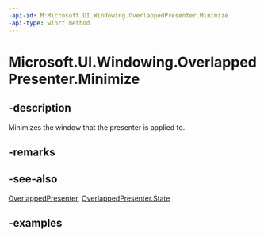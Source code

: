 ```yaml
---
-api-id: M:Microsoft.UI.Windowing.OverlappedPresenter.Minimize
-api-type: winrt method
---
```


# Microsoft.UI.Windowing.OverlappedPresenter.Minimize

<!--
public void Minimize ();
-->

## -description

Minimizes the window that the presenter is applied to.

## -remarks

## -see-also

[OverlappedPresenter](overlappedpresenter.md), [OverlappedPresenter.State](overlappedpresenter_state.md)

## -examples
